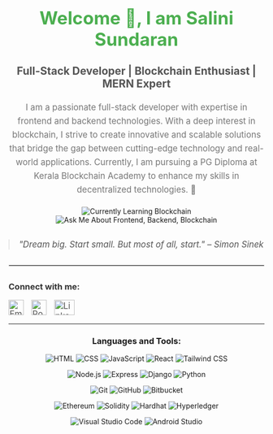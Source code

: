 <h1 align="center" style="font-size: 2.5em; color: #4CAF50;">Welcome 👋, I am <strong>Salini Sundaran</strong></h1>

<h3 align="center" style="font-size: 1.5em; color: #555;">Full-Stack Developer | Blockchain Enthusiast | MERN Expert</h3>

<p align="center" style="font-size: 1.2em; color: #777; line-height: 1.6; max-width: 800px; margin: 0 auto;">
  I am a passionate full-stack developer with expertise in frontend and backend technologies. With a deep interest in blockchain, I strive to create innovative and scalable solutions that bridge the gap between cutting-edge technology and real-world applications. Currently, I am pursuing a PG Diploma at Kerala Blockchain Academy to enhance my skills in decentralized technologies. 🚀
</p>

<div align="center" style="margin: 20px 0;">
  <img src="https://img.shields.io/badge/Currently%20Learning-Blockchain-blue" alt="Currently Learning Blockchain" style="margin: 0 5px;" />
  <img src="https://img.shields.io/badge/Ask%20Me%20About-Frontend%2C%20Backend%2C%20Blockchain-green" alt="Ask Me About Frontend, Backend, Blockchain" style="margin: 0 5px;" />
</div>

<blockquote align="center" style="font-size: 1.2em; color: #555; font-style: italic; margin: 30px 0;">
  "Dream big. Start small. But most of all, start." – Simon Sinek
</blockquote>

<hr style="border: 1px solid #ddd; margin: 30px 0;" />

<h3 style="color: #333;">Connect with me:</h3>
<p style="display: flex; align-items: center; gap: 15px; font-size: 1.2em;">
  <a href="mailto:salinisundaran2002@gmail.com" target="_blank" style="text-decoration: none; color: #555;">
    <img src="https://img.icons8.com/fluency/48/000000/gmail.png" alt="Email" height="30" width="30" style="vertical-align: middle;" />
  
  </a>
  <a href="https://salini2002.web.app" target="_blank" style="text-decoration: none; color: #555;">
    <img src="https://img.icons8.com/ios-filled/50/000000/domain.png" alt="Portfolio" height="30" width="30" style="vertical-align: middle;" />
 
  </a>
  <a href="https://www.linkedin.com/in/salini-sundaran" target="_blank" style="text-decoration: none; color: #555;">
    <img src="https://raw.githubusercontent.com/rahuldkjain/github-profile-readme-generator/master/src/images/icons/Social/linked-in-alt.svg" alt="LinkedIn" height="30" width="40" style="vertical-align: middle;" />
   
  </a>
</p>




---

<h3 align="center">Languages and Tools:</h3>
<div align="center">

![HTML](https://img.shields.io/badge/HTML-FF5722?style=for-the-badge&logo=html5&logoColor=white)
![CSS](https://img.shields.io/badge/CSS-2965F1?style=for-the-badge&logo=css3&logoColor=white)
![JavaScript](https://img.shields.io/badge/JavaScript-F7DF1E?style=for-the-badge&logo=javascript&logoColor=black)
![React](https://img.shields.io/badge/React-61DAFB?style=for-the-badge&logo=react&logoColor=black)
![Tailwind CSS](https://img.shields.io/badge/Tailwind%20CSS-38B2AC?style=for-the-badge&logo=tailwindcss&logoColor=white)

![Node.js](https://img.shields.io/badge/Node.js-8CC84B?style=for-the-badge&logo=node.js&logoColor=white)
![Express](https://img.shields.io/badge/Express-000000?style=for-the-badge&logo=express&logoColor=white)
![Django](https://img.shields.io/badge/Django-092E20?style=for-the-badge&logo=django&logoColor=white)
![Python](https://img.shields.io/badge/Python-3776AB?style=for-the-badge&logo=python&logoColor=white)

![Git](https://img.shields.io/badge/Git-F05032?style=for-the-badge&logo=git&logoColor=white)
![GitHub](https://img.shields.io/badge/GitHub-181717?style=for-the-badge&logo=github&logoColor=white)
![Bitbucket](https://img.shields.io/badge/Bitbucket-0052CC?style=for-the-badge&logo=bitbucket&logoColor=white)


![Ethereum](https://img.shields.io/badge/Ethereum-3C3C3D?style=for-the-badge&logo=ethereum&logoColor=white)
![Solidity](https://img.shields.io/badge/Solidity-363636?style=for-the-badge&logo=solidity&logoColor=white)
![Hardhat](https://img.shields.io/badge/Hardhat-00C8D4?style=for-the-badge&logo=hardhat&logoColor=white) 
![Hyperledger](https://img.shields.io/badge/Hyperledger-0E6F77?style=for-the-badge&logo=hyperledger&logoColor=white) 

![Visual Studio Code](https://img.shields.io/badge/VisualStudioCode-007ACC?style=for-the-badge&logo=visualstudiocode&logoColor=white)
![Android Studio](https://img.shields.io/badge/Android%20Studio-3DDC84?style=for-the-badge&logo=androidstudio&logoColor=white)





</div>


